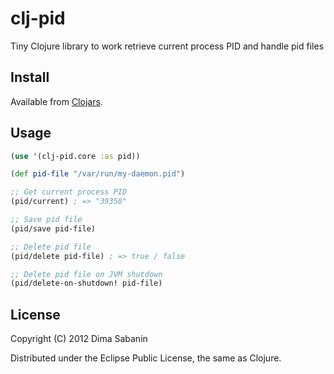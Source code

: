 # clj-pid

Tiny Clojure library to work retrieve current process PID and handle pid files

## Install

Available from <a href="https://clojars.org/clj-pid">Clojars</a>.

## Usage

```clj
(use '(clj-pid.core :as pid))

(def pid-file "/var/run/my-daemon.pid")

;; Get current process PID
(pid/current) ; => "39350"

;; Save pid file
(pid/save pid-file)

;; Delete pid file
(pid/delete pid-file) ; => true / false

;; Delete pid file on JVM shutdown
(pid/delete-on-shutdown! pid-file)
```
## License

Copyright (C) 2012 Dima Sabanin

Distributed under the Eclipse Public License, the same as Clojure.

